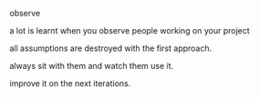 observe 

a lot is learnt when you observe people working on your project

all assumptions are destroyed with the first approach.

always sit with them and watch them use it.

improve it on the next iterations. 